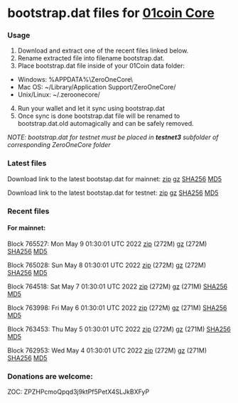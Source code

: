 # bootstrap.dat files for [01coin Core](https://01coin.io)

### Usage

1. Download and extract one of the recent files linked below.
2. Rename extracted file into filename bootstrap.dat.
3. Place bootstrap.dat file inside of your 01Coin data folder:
 - Windows: %APPDATA%\ZeroOneCore\
 - Mac OS: ~/Library/Application Support/ZeroOneCore/
 - Unix/Linux: ~/.zeroonecore/
4. Run your wallet and let it sync using bootstrap.dat
5. Once sync is done bootstrap.dat file will be renamed to bootstrap.dat.old automagically and can be safely removed.

_NOTE: bootstrap.dat for testnet must be placed in **testnet3** subfolder of corresponding ZeroOneCore folder_

### Latest files
Download link to the latest bootstap.dat for mainnet: [zip](https://files.01coin.io/mainnet/bootstrap.dat.zip) [gz](https://files.01coin.io/mainnet/bootstrap.dat.tar.gz) [SHA256](https://files.01coin.io/mainnet/sha256.txt) [MD5](https://files.01coin.io/mainnet/md5.txt)

Download link to the latest bootstap.dat for testnet: [zip](https://files.01coin.io/testnet/bootstrap.dat.zip) [gz](https://files.01coin.io/testnet/bootstrap.dat.tar.gz) [SHA256](https://files.01coin.io/testnet/sha256.txt) [MD5](https://files.01coin.io/testnet/md5.txt)

### Recent files

#### For mainnet:

Block 765527: Mon May  9 01:30:01 UTC 2022 [zip](https://files.01coin.io/mainnet/2022-05-09/bootstrap.dat.zip) (272M) [gz](https://files.01coin.io/mainnet/2022-05-09/bootstrap.dat.tar.gz) (272M) [SHA256](https://files.01coin.io/mainnet/2022-05-09/sha256.txt) [MD5](https://files.01coin.io/mainnet/2022-05-09/md5.txt)

Block 765028: Sun May  8 01:30:01 UTC 2022 [zip](https://files.01coin.io/mainnet/2022-05-08/bootstrap.dat.zip) (272M) [gz](https://files.01coin.io/mainnet/2022-05-08/bootstrap.dat.tar.gz) (272M) [SHA256](https://files.01coin.io/mainnet/2022-05-08/sha256.txt) [MD5](https://files.01coin.io/mainnet/2022-05-08/md5.txt)

Block 764518: Sat May  7 01:30:01 UTC 2022 [zip](https://files.01coin.io/mainnet/2022-05-07/bootstrap.dat.zip) (272M) [gz](https://files.01coin.io/mainnet/2022-05-07/bootstrap.dat.tar.gz) (271M) [SHA256](https://files.01coin.io/mainnet/2022-05-07/sha256.txt) [MD5](https://files.01coin.io/mainnet/2022-05-07/md5.txt)

Block 763998: Fri May  6 01:30:01 UTC 2022 [zip](https://files.01coin.io/mainnet/2022-05-06/bootstrap.dat.zip) (272M) [gz](https://files.01coin.io/mainnet/2022-05-06/bootstrap.dat.tar.gz) (271M) [SHA256](https://files.01coin.io/mainnet/2022-05-06/sha256.txt) [MD5](https://files.01coin.io/mainnet/2022-05-06/md5.txt)

Block 763453: Thu May  5 01:30:01 UTC 2022 [zip](https://files.01coin.io/mainnet/2022-05-05/bootstrap.dat.zip) (272M) [gz](https://files.01coin.io/mainnet/2022-05-05/bootstrap.dat.tar.gz) (271M) [SHA256](https://files.01coin.io/mainnet/2022-05-05/sha256.txt) [MD5](https://files.01coin.io/mainnet/2022-05-05/md5.txt)

Block 762953: Wed May  4 01:30:01 UTC 2022 [zip](https://files.01coin.io/mainnet/2022-05-04/bootstrap.dat.zip) (272M) [gz](https://files.01coin.io/mainnet/2022-05-04/bootstrap.dat.tar.gz) (271M) [SHA256](https://files.01coin.io/mainnet/2022-05-04/sha256.txt) [MD5](https://files.01coin.io/mainnet/2022-05-04/md5.txt)


### Donations are welcome:

ZOC: ZPZHPcmoQpqd3j9ktPf5PetX4SLJkBXFyP
